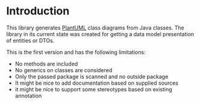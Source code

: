 # Introduction

This library generates [PlantUML](http://plantuml.com/class-diagram) class diagrams from Java classes.
The library in its current state was created for getting a data model presentation of entities or DTOs.

This is the first version and has the following limitations:

* No methods are included
* No generics on classes are considered
* Only the passed package is scanned and no outside package
* It might be nice to add documentation based on supplied sources
* it might be nice to support some stereotypes based on existing annotation
